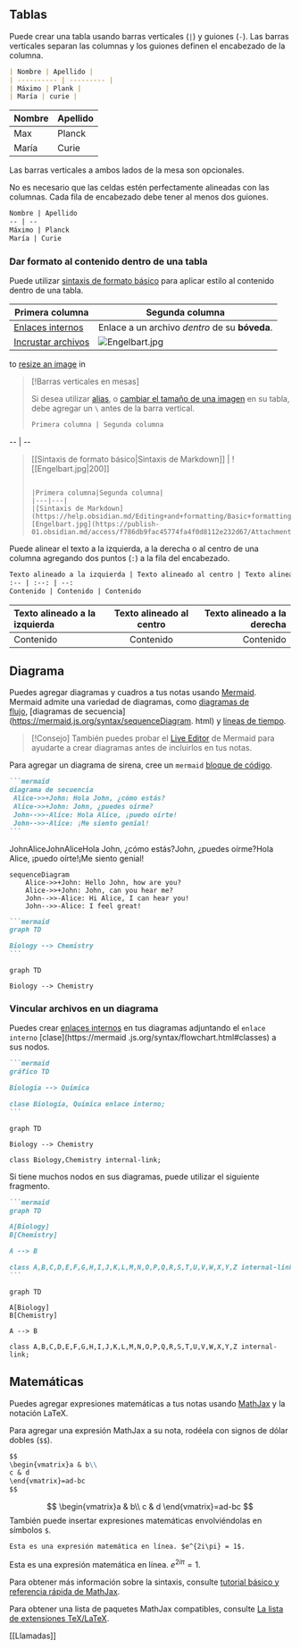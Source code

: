 ## Tablas

Puede crear una tabla usando barras verticales (`|`) y guiones (`-`). Las barras verticales separan las columnas y los guiones definen el encabezado de la columna.

```md
| Nombre | Apellido |
| ---------- | --------- |
| Máximo | Plank |
| María | curie |
```

|Nombre|Apellido|
|---|---|
|Max|Planck|
|María|Curie|

Las barras verticales a ambos lados de la mesa son opcionales.

No es necesario que las celdas estén perfectamente alineadas con las columnas. Cada fila de encabezado debe tener al menos dos guiones.

```md
Nombre | Apellido
-- | --
Máximo | Planck
María | Curie
```

### Dar formato al contenido dentro de una tabla

Puede utilizar [sintaxis de formato básico](https://help.obsidian.md/Editing+and+formatting/Basic+formatting+syntax) para aplicar estilo al contenido dentro de una tabla.

| Primera columna                                                                     | Segunda columna                                                                                                    |
| ----------------------------------------------------------------------------------- | ------------------------------------------------------------------------------------------------------------------ |
| [Enlaces internos](https://help.obsidian.md/Linking+notes+and+files/Internal+links) | Enlace a un archivo _dentro_ de su **bóveda**.                                                                     |
| [Incrustar archivos](https://help.obsidian.md/Linking+notes+and+files/Embed+files)  | ![Engelbart.jpg](https://publish-01.obsidian.md/access/f786db9fac45774fa4f0d8112e232d67/Attachments/Engelbart.jpg) |
to [resize an image](https://help.obsidian.md/Editing+and+formatting/Basic+formatting+syntax#External%20images) in
> [!Barras verticales en mesas]
> 
> Si desea utilizar [alias](https://help.obsidian.md/Linking+notes+and+files/Aliases), o [cambiar el tamaño de una imagen](https://help.obsidian.md/Editing+and+formatting/Basic+formatting+syntax#External%20images) en su tabla, debe agregar un `\` antes de la barra vertical.
> 
> ```md
> Primera columna | Segunda columna
-- | --
> [[Sintaxis de formato básico\|Sintaxis de Markdown]] | ![[Engelbart.jpg\|200]]
> ```
> 
> |Primera columna|Segunda columna|
> |---|---|
> |[Sintaxis de Markdown](https://help.obsidian.md/Editing+and+formatting/Basic+formatting+syntax)|![Engelbart.jpg](https://publish-01.obsidian.md/access/f786db9fac45774fa4f0d8112e232d67/Attachments/Engelbart.jpg)|
> 

Puede alinear el texto a la izquierda, a la derecha o al centro de una columna agregando dos puntos (`:`) a la fila del encabezado.

```md
Texto alineado a la izquierda | Texto alineado al centro | Texto alineado a la derecha
:-- | :--: | --:
Contenido | Contenido | Contenido
```

|Texto alineado a la izquierda|Texto alineado al centro|Texto alineado a la derecha|
|:--|:-:|--:|
|Contenido|Contenido|Contenido|
## Diagrama

Puedes agregar diagramas y cuadros a tus notas usando [Mermaid](https://mermaid-js.github.io/). Mermaid admite una variedad de diagramas, como [diagramas de flujo](https://mermaid.js.org/syntax/flowchart.html), [diagramas de secuencia](https://mermaid.js.org/syntax/sequenceDiagram. html) y [líneas de tiempo](https://mermaid.js.org/syntax/timeline.html).

> [!Consejo]
> También puedes probar el [Live Editor](https://mermaid-js.github.io/mermaid-live-editor) de Mermaid para ayudarte a crear diagramas antes de incluirlos en tus notas.

Para agregar un diagrama de sirena, cree un `mermaid` [bloque de código](https://help.obsidian.md/Editing+and+formatting/Basic+formatting+syntax#Code%20blocks).

````md
```mermaid
diagrama de secuencia
 Alice->>+John: Hola John, ¿cómo estás?
 Alice->>+John: John, ¿puedes oírme?
 John-->>-Alice: Hola Alice, ¡puedo oírte!
 John-->>-Alice: ¡Me siento genial!
```
````

JohnAliceJohnAliceHola John, ¿cómo estás?John, ¿puedes oírme?Hola Alice, ¡puedo oírte!¡Me siento genial!

```mermaid 
sequenceDiagram 
	Alice->>+John: Hello John, how are you? 
	Alice->>+John: John, can you hear me? 
	John-->>-Alice: Hi Alice, I can hear you! 
	John-->>-Alice: I feel great! 
```
````md
```mermaid
graph TD

Biology --> Chemistry
```
````

```mermaid
graph TD

Biology --> Chemistry
```

### Vincular archivos en un diagrama

Puedes crear [enlaces internos](https://help.obsidian.md/Linking+notes+and+files/Internal+links) en tus diagramas adjuntando el `enlace interno` [clase](https://mermaid .js.org/syntax/flowchart.html#classes) a sus nodos.

````md
```mermaid
gráfico TD

Biología --> Química

clase Biología, Química enlace interno;
```
````
```mermaid
graph TD 

Biology --> Chemistry 

class Biology,Chemistry internal-link;
```

Si tiene muchos nodos en sus diagramas, puede utilizar el siguiente fragmento.

````md
```mermaid
graph TD

A[Biology]
B[Chemistry]

A --> B

class A,B,C,D,E,F,G,H,I,J,K,L,M,N,O,P,Q,R,S,T,U,V,W,X,Y,Z internal-link;
```
````
```mermaid
graph TD

A[Biology]
B[Chemistry]

A --> B

class A,B,C,D,E,F,G,H,I,J,K,L,M,N,O,P,Q,R,S,T,U,V,W,X,Y,Z internal-link;
```
## Matemáticas

Puedes agregar expresiones matemáticas a tus notas usando [MathJax](http://docs.mathjax.org/en/latest/basic/mathjax.html) y la notación LaTeX.

Para agregar una expresión MathJax a su nota, rodéela con signos de dólar dobles (`$$`).

```md
$$
\begin{vmatrix}a & b\\
c & d
\end{vmatrix}=ad-bc
$$
```
$$
\begin{vmatrix}a & b\\
c & d
\end{vmatrix}=ad-bc
$$
También puede insertar expresiones matemáticas envolviéndolas en símbolos ``$``.

```
Esta es una expresión matemática en línea. $e^{2i\pi} = 1$.
```
Esta es una expresión matemática en línea. $e^{2i\pi} = 1$.

Para obtener más información sobre la sintaxis, consulte [tutorial básico y referencia rápida de MathJax](https://math.meta.stackexchange.com/questions/5020/mathjax-basic-tutorial-and-quick-reference).

Para obtener una lista de paquetes MathJax compatibles, consulte [La lista de extensiones TeX/LaTeX](http://docs.mathjax.org/en/latest/input/tex/extensions/index.html).

[[Llamadas]]